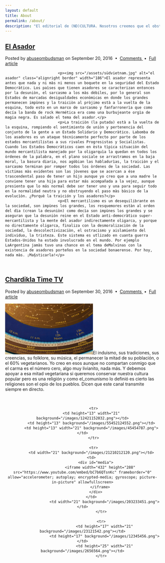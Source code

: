 ```yaml
---
layout: default
title: About
permalink: /about/
description: "El editorial de (ND)CULTURA. Nosotros creemos que el obstáculo más grande que la sociedad encuentra para llegar a la evolución es la existencia de asadores en la sociedad. Por eso nuestra editorial alarma la precencia negativa de: El Asador. Seguido en nuestro buscar el camino a la evolución nos adherimos a la corriente positivista del induismo, les presentamos su vocero oficial principal: Chardikla Time TV LIVE"
---
```

<div id="post"><div class="El Asador">
									<h2 class="title"><a href="/about/#El Asador">El Asador</a></h2>
								</div>
								<p class="meta">Posted by <a href="//abuseombudsman.github.io">abuseombudsman</a> on September 20, 2016
								&nbsp;•&nbsp; <a href="#" class="comments">Comments </a> &nbsp;•&nbsp; <a href="/about/#'El Asador'" class="permalink">Full article</a></p>
							
							<p><img src="/assets/südvietnam.jpg" alt="el asador" class="alignright border" width="186">El asador representa antes que nada y ni màs ni menos un boquete en la seguridad del Estado Democràtico. Los paìses que tienen asadores se caracterizan entonces por la desuniòn, el sarcasmo a los màs dèbiles, por lo general son Estados de marcadas desigualdades econòmicas en donde los grandes permanecen impùnes y la traiciòn al pròjimo està a la vuelta de la esquina, todo esto en un marco de sarcasmo y fanfarronerìa que como decía la banda de rock Hermética era como una burbujeante orgìa de magia negra. Es salado el tema del asador.</p>
							<p>La traiciòn (la putada) està a la vuelta de la esquina, rompiendo el sentimiento de uniòn y pertenencia del conjunto de la gente a un Estado Solidario y Democràtico. Labomba de los asadores es un ataque tècnicamente perfecto por parte de los estados mercantilistas a sus rivales Progresistas y Socialistas. Cuando los Estados Democràticos caen en èsta tìpica situaciòn del mundo mercantilista manejado por la oligarquìa la quedan en todos los òrdenes de la palabra, en el plano sociale se arrastramos en la baja moral, la basura diaria, nos agòbian las habladurìas, la traiciòn y el sarcasmo terminan por romper todos los òrdenes de la sociedad. Las vìctimas màs evidentes son las jòvenes que se acercan a ése trascendental paso de tener un hijo aunque yo creo que a una madre le conviene tener una hija para estar más acompañada a la vejez, aunque presiento que lo más normal debe ser tener uno y una para seguir todo en la normalidad neutra y no obstruyendo el paso màs bàsico de la evolucìòn. ¿Porquè la traición y los asadores?</p>
							<p>El mercantilismo es un desequilibrante en la sociedad, son impùnes los grandes, los resquemores estàn al orden del dìa (crean la desuniòn) como decìa son impùnes los grandes y se aseguran que la desuniòn reine en el Estado anti-democràtico super-mercantilista y la mente del asador indirectamente oligarca, y porque no directamente oligarca, finaliza con la desmoralizaciòn de la sociedad, la descolectivizaciòn, el ostracismo y aislamiento del individuo, la tristeza. Este sistema es utlizado en cuanta guerra Estados-Unidos ha estado involucrado en el mundo. Por ejemplo LaArgentina jamàs tuvo una chance en el tema deMalvinas con la existencia de asadores porteños en la sociedad bonaerense. Por hoy, nada màs. ¡Ma§sticarla!</p>
</div>
<p><br></p>

<div id="entry"><div class="Chardikla">
							<h2 class="title"><a href="/about/#Chardikla">Chardikla Time TV</a></h2></div>
							<p class="meta">Posted by <a href="//abuseombudsman.github.io">abuseombudsman</a> on September 30, 2016
								&nbsp;•&nbsp; <a href="#" class="comments">Comments </a> &nbsp;•&nbsp; <a href="/about/#'Chardikla'" class="permalink">Full article</a></p>
							<p><img src="/assets/tarot.jpg" alt="carma-cero" class="alignright border" width="286">El induismo, sus tradiciones, sus creencias, su folklore, su música, el permanecer la mitad de su población, o el 60% vegetarianos. Yo creo en esos aunque no compartan conmigo que el carma es el número cero, algo muy livianito, nada más. Y debemos apoyar a esa mitad vegetariana si queremos conservar nuestra cultura popular pero es una religión y como el_comunismo lo definió es cierto las religiones son el opio de los pueblos. Dicen que este canal transmite siempre en directo.</p><br>

<center>
									<table><tbody>

		      <tr>
			<td height="13" width="21" background="/images/12421152032.png"></td>
			<td height="13" background="/images/55452124552.png"></td>
			<td height="13" width="21" background="/images/45454787.png"></td>
		      </tr>

		      <tr>
			<td width="21" background="/images/21210212120.png"></td>
			<td>
				<div id="media">
					<iframe width="432" height="288" src="https://www.youtube.com/embed/bC7b6QTsnKc" frameborder="0" allow="accelerometer; autoplay; encrypted-media; gyroscope; picture-in-picture" allowfullscreen>
					</iframe>
				</div>
			</td>
                        <td width="21" background="/images/203233451.png"></td>
                     </tr>

                     <tr>
                        <td height="17" width="21" background="/images/23121542.png"></td>
                        <td height="17" background="/images/12345456.png"></td>
                        <td height="25" width="21" background="/images/2656564.png"></td>
                     </tr>

</tbody></table></center>



